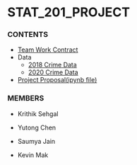 # STAT_201_PROJECT

### CONTENTS

- [Team Work Contract](team_work_contract.md)
- Data
  - [2018 Crime Data](data/crimedata_csv_AllNeighbourhoods_2018.csv)
  - [2020 Crime Data](data/crimedata_csv_AllNeighbourhoods_2018.csv)
- [Project Proposal(ipynb file)](Project_Proposal.ipynb)

### MEMBERS

- Krithik Sehgal

- Yutong Chen

- Saumya Jain

- Kevin Mak
